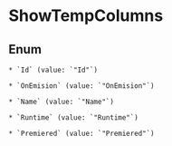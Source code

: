 
# ShowTempColumns

## Enum


    * `Id` (value: `"Id"`)

    * `OnEmision` (value: `"OnEmision"`)

    * `Name` (value: `"Name"`)

    * `Runtime` (value: `"Runtime"`)

    * `Premiered` (value: `"Premiered"`)



